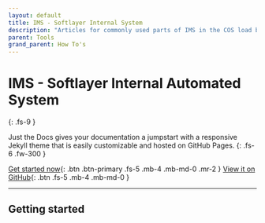 ```yaml
---
layout: default
title: IMS - Softlayer Internal System
description: "Articles for commonly used parts of IMS in the COS load balancer squad. We assume you have basic knowledge of IMS and how to navigate through the menus and search."
parent: Tools
grand_parent: How To's
---
```


# IMS - Softlayer Internal Automated System
{: .fs-9 }

Just the Docs gives your documentation a jumpstart with a responsive Jekyll theme that is easily customizable and hosted on GitHub Pages.
{: .fs-6 .fw-300 }

[Get started now](#getting-started){: .btn .btn-primary .fs-5 .mb-4 .mb-md-0 .mr-2 } [View it on GitHub](https://github.com/pmarsceill/just-the-docs){: .btn .fs-5 .mb-4 .mb-md-0 }

---

## Getting started

